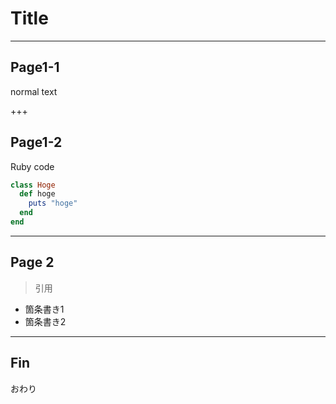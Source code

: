 # Title

---
## Page1-1

normal text

+++

## Page1-2

Ruby code

```ruby
class Hoge
  def hoge
    puts "hoge"
  end
end
```

---

## Page 2

>引用

* 箇条書き1
* 箇条書き2

---

## Fin

おわり
